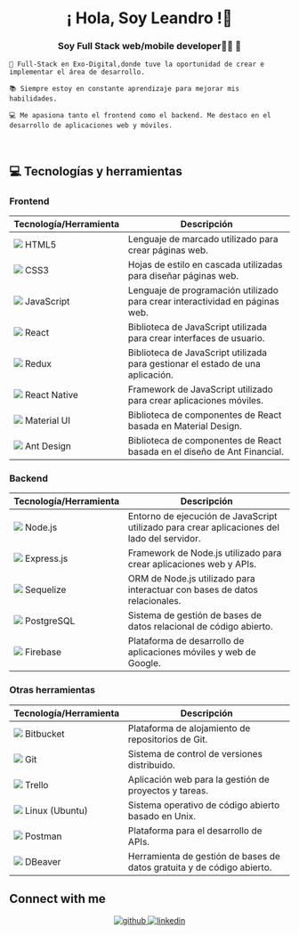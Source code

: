 # <div align="center">¡ Hola, Soy Leandro !💪</div>  
  

### <div align="center">Soy Full Stack web/mobile developer👨‍💻 🚀</div>  
  

    💼 Full-Stack en Exo-Digital,donde tuve la oportunidad de crear e implementar el área de desarrollo.

    📚 Siempre estoy en constante aprendizaje para mejorar mis habilidades.

    💻 Me apasiona tanto el frontend como el backend. Me destaco en el desarrollo de aplicaciones web y móviles.
  

<br/>  


## 💻 Tecnologías y herramientas

### Frontend

| Tecnología/Herramienta | Descripción |
| --- | --- |
| <img src="https://img.icons8.com/color/48/000000/html-5--v1.png"/> HTML5 | Lenguaje de marcado utilizado para crear páginas web. |
| <img src="https://img.icons8.com/color/48/000000/css3.png"/> CSS3 | Hojas de estilo en cascada utilizadas para diseñar páginas web. |
| <img src="https://img.icons8.com/color/48/000000/javascript--v2.png"/> JavaScript | Lenguaje de programación utilizado para crear interactividad en páginas web. |
| <img src="https://img.icons8.com/color/48/000000/react-native.png"/> React | Biblioteca de JavaScript utilizada para crear interfaces de usuario. |
| <img src="https://img.icons8.com/color/48/000000/redux.png"/> Redux | Biblioteca de JavaScript utilizada para gestionar el estado de una aplicación. |
| <img src="https://img.icons8.com/color/48/000000/react-native.png"/> React Native | Framework de JavaScript utilizado para crear aplicaciones móviles. |
| <img src="https://img.icons8.com/color/48/000000/material-ui.png"/> Material UI | Biblioteca de componentes de React basada en Material Design. |
| <img src="https://img.icons8.com/color/48/000000/ant-design.png"/> Ant Design | Biblioteca de componentes de React basada en el diseño de Ant Financial. |

### Backend

| Tecnología/Herramienta | Descripción |
| --- | --- |
| <img src="https://img.icons8.com/color/48/000000/nodejs.png"/> Node.js | Entorno de ejecución de JavaScript utilizado para crear aplicaciones del lado del servidor. |
| <img src="https://img.icons8.com/color/48/000000/express.png"/> Express.js | Framework de Node.js utilizado para crear aplicaciones web y APIs. |
| <img src="https://img.icons8.com/color/48/000000/database-architecture.png"/> Sequelize | ORM de Node.js utilizado para interactuar con bases de datos relacionales. |
| <img src="https://img.icons8.com/color/48/000000/postgreesql.png"/> PostgreSQL | Sistema de gestión de bases de datos relacional de código abierto. |
| <img src="https://img.icons8.com/color/48/000000/firebase.png"/> Firebase | Plataforma de desarrollo de aplicaciones móviles y web de Google. |


### Otras herramientas

| Tecnología/Herramienta | Descripción |
| --- | --- |
| <img src="https://img.icons8.com/color/48/000000/bitbucket.png"/> Bitbucket | Plataforma de alojamiento de repositorios de Git. |
| <img src="https://img.icons8.com/color/48/000000/git.png"/> Git | Sistema de control de versiones distribuido. |
| <img src="https://img.icons8.com/color/48/000000/trello.png"/> Trello | Aplicación web para la gestión de proyectos y tareas. |
| <img src="https://img.icons8.com/color/48/000000/linux.png"/> Linux (Ubuntu) | Sistema operativo de código abierto basado en Unix. |
| <img src="https://img.icons8.com/color/48/000000/postman-api.png"/> Postman | Plataforma para el desarrollo de APIs. |
| <img src="https://img.icons8.com/color/48/000000/database-architecture.png"/> DBeaver | Herramienta de gestión de bases de datos gratuita y de código abierto. |


## Connect with me  
<div align="center">
<a href="https://github.com/dylansebastianm" target="_blank">
<img src=https://img.shields.io/badge/github-%2324292e.svg?&style=for-the-badge&logo=github&logoColor=white alt=github style="margin-bottom: 5px;" />
</a>
<a href="https://linkedin.com/in/dylan-sebastian-03706316b" target="_blank">
<img src=https://img.shields.io/badge/linkedin-%231E77B5.svg?&style=for-the-badge&logo=linkedin&logoColor=white alt=linkedin style="margin-bottom: 5px;" />
</a>  
</div>  
  

<br/>  


